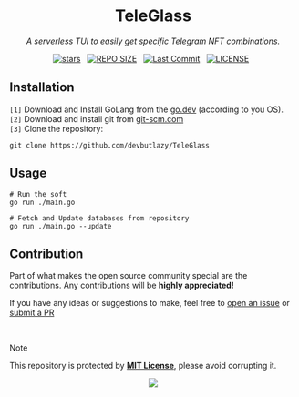 <h1 align="center"/>TeleGlass</h1>
<p align="center"><i>A serverless TUI to easily get specific Telegram NFT combinations. </i></p>

<div align="center">
<p>
<a href="https://github.com/devbutlazy/TeleGlass/stargazers"><img src="https://img.shields.io/github/stars/devbutlazy/TeleGlass?style=for-the-badge&logo=starship&color=C9CBFF&logoColor=C9CBFF&labelColor=302D41" alt="stars"><a>&nbsp;&nbsp;
<a href="https://github.com/devbutlazy/TeleGlass/"><img src="https://img.shields.io/github/repo-size/devbutlazy/TeleGlass?style=for-the-badge&logo=hyprland&logoColor=f9e2af&label=Size&labelColor=302D41&color=f9e2af" alt="REPO SIZE"></a>&nbsp;&nbsp;
<a href="https://github.com/devbutlazy/TeleGlass/commits/main/"><img src="https://img.shields.io/github/last-commit/devbutlazy/TeleGlass?style=for-the-badge&logo=github&logoColor=eba0ac&label=Last%20Commit&labelColor=302D41&color=eba0ac" alt="Last Commit"></a>&nbsp;&nbsp;
<a href="https://github.com/devbutlazy/TeleGlass/LICENSE"><img src="https://img.shields.io/github/license/devbutlazy/TeleGlass?style=for-the-badge&logo=&color=CBA6F7&logoColor=CBA6F7&labelColor=302D41" alt="LICENSE"></a>&nbsp;&nbsp;
</p>
</div>


## Installation

`[1]` Download and Install GoLang from the [go.dev](https://go.dev/doc/install) (according to you OS).  
`[2]` Download and install git from [git-scm.com](https://git-scm.com)  
`[3]` Clone the repository:
```
git clone https://github.com/devbutlazy/TeleGlass
```

## Usage
```
# Run the soft
go run ./main.go 

# Fetch and Update databases from repository
go run ./main.go --update
```

## Contribution
Part of what makes the open source community special are the contributions. Any contributions will be **highly appreciated!**

If you have any ideas or suggestions to make, feel free to [open an issue](https://github.com/devbutlazy/TeleGlass/issues) or [submit a PR](https://github.com/TeleGlass/LanSound/pulls)

<br>


> [!NOTE]
> This repository is protected by **[MIT License](https://opensource.org/license/mit)**, please avoid corrupting it.
> 
<p align="center">
	<img src="https://raw.githubusercontent.com/catppuccin/catppuccin/main/assets/footers/gray0_ctp_on_line.svg?sanitize=true" />
</p>

